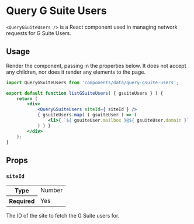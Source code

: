 # Query G Suite Users

`<QueryGSuiteUsers />` is a React component used in managing network requests for G Suite Users.

## Usage

Render the component, passing in the properties below. It does not accept any children, nor does it render any elements to the page.

```jsx
import QueryGSuiteUsers from 'components/data/query-gsuite-users';

export default function listGSuiteUsers( { gsuiteUsers } ) {
	return (
		<div>
			<QueryGSuiteUsers siteId={ siteId } />
			{ gsuiteUsers.map( ( gsuiteUser ) => (
				<li>{ `${ gsuiteUser.mailbox }@${ gsuiteUser.domain }` }</li>
			) ) }
		</div>
	);
}
```

## Props

### `siteId`

<table>
	<tr><th>Type</th><td>Number</td></tr>
	<tr><th>Required</th><td>Yes</td></tr>
</table>

The ID of the site to fetch the G Suite users for.
